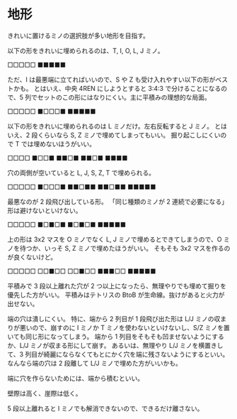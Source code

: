 # 地形

きれいに置けるミノの選択肢が多い地形を目指す。

以下の形をきれいに埋められるのは、T, I, O, L, J ミノ。

□□□□□
■■■■■

ただ、I は最悪端に立てればいいので、S や Z も受け入れやすい以下の形がベストかも。
とはいえ、中央 4REN にしようとすると 3:4:3 で分けることになるので、5 列でセットのこの形にはなりにくい。主に平積みの理想的な局面。

□□□□□
■□□□■
■■■■■

以下の形をきれいに埋められるのは L ミノだけ。左右反転すると J ミノ。
とはいえ、2 段くらいなら S, Z ミノで埋めてしまってもいい。
掘り起こしにくいので T では埋めないほうがいい。

□□□□
■□□■
■■□■
■■□■
■■■■

穴の両側が空いていると L, J, S, Z, T で埋められる。

□□□□□
■□□□■
■■□■■
■■□■■
■■■■■

最悪なのが 2 段飛び出している形。
「同じ種類のミノが 2 連続で必要になる」形は避けないといけない。

□□□□□
■□■□■
■□■□■
■■■■■

上の形は 3x2 マスを O ミノでなく L, J ミノで埋めるとできてしまうので、O ミノを待つか、いっそ S, Z ミノで埋めたほうがいい。
そもそも 3x2 マスを作るのが良くないけど。

□□□□□
□□■□□
□□■□□
■■■□□
■■■■■

平積みで 3 段以上離れた穴が 2 つ以上になったら、無理やりでも埋めて掘りを優先した方がいい。
平積みはテトリスの BtoB が生命線。抜けがあると火力が出せない。

端の穴は潰しにくい。
特に、端から 2 列目が 1 段飛び出た形は L/J ミノの収まりが悪いので、崩すのに I ミノか T ミノを使わないといけないし、S/Z ミノを置いても同じ形になってしまう。
端から 1 列目をそもそも凹ませないようにするか、L/J ミノが収まる形にして崩す。
あるいは、無理やり L/J ミノを横置きして、3 列目が綺麗にならなくてもとにかく穴を端に残さないようにするといい。
なんなら端の穴は 2 段離して L/J ミノで埋めた方がいいかも。

端に穴を作らないためには、端から積むといい。

壁際は高く、崖際は低く。

5 段以上離れると I ミノでも解消できないので、できるだけ離さない。
